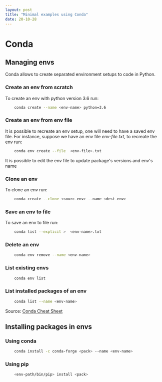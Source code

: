 ```yaml
---
layout: post
title: "Minimal examples using Conda"
date: 20-10-28
---
```



# Conda 

## Managing envs

Conda allows to create separated environment setups to code in Python.   

### Create an env from scratch

To create an env with python version 3.6 run:

```bash
    conda create --name <env-name> python=3.6
```
 
### Create an env from env file

It is possible to recreate an env setup, one will need to have a saved env file. For instance, suppose we have 
an env file *env-file.txt*, to recreate the env run:

```bash
    conda env create --file  <env-file>.txt 
```

It is possible to edit the env file to update package's versions and env's name


### Clone an env 

To clone an env run:

```bash
    conda create --clone <sourc-env> --name <dest-env> 
```

### Save an env to file

To save an env to file run:

```bash
    conda list --explicit >  <env-name>.txt 
```

### Delete an env

```bash
    conda env remove --name <env-name>
```

### List existing envs

```bash
    conda env list
```

### List installed packages of an env

```bash
    conda list --name <env-name>
```

Source: [Conda Cheat Sheet](https://docs.conda.io/projects/conda/en/4.6.0/_downloads/52a95608c49671267e40c689e0bc00ca/conda-cheatsheet.pdf)


## Installing packages in envs


### Using conda

```bash
    conda install -c conda-forge <pack> --name <env-name>
```

### Using pip

```bash
    <env-path/bin/pip> install <pack>
```


